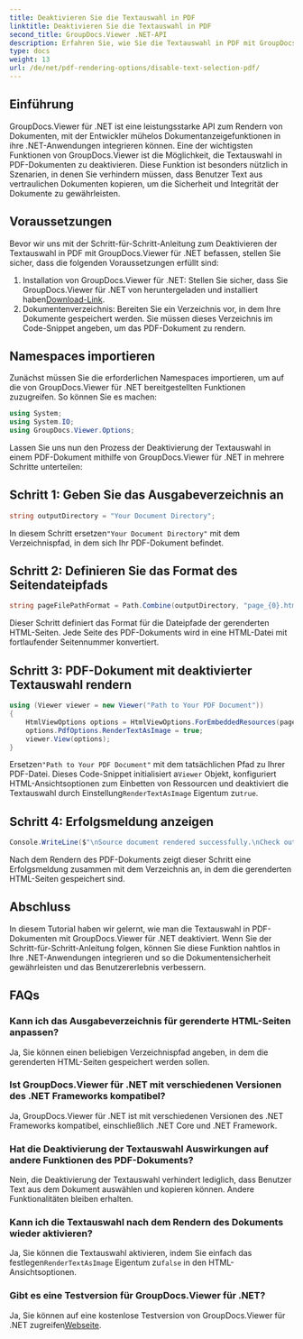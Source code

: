 ```yaml
---
title: Deaktivieren Sie die Textauswahl in PDF
linktitle: Deaktivieren Sie die Textauswahl in PDF
second_title: GroupDocs.Viewer .NET-API
description: Erfahren Sie, wie Sie die Textauswahl in PDF mit GroupDocs.Viewer für .NET deaktivieren. Befolgen Sie unsere Schritt-für-Schritt-Anleitung für eine nahtlose Integration.
type: docs
weight: 13
url: /de/net/pdf-rendering-options/disable-text-selection-pdf/
---
```

## Einführung
GroupDocs.Viewer für .NET ist eine leistungsstarke API zum Rendern von Dokumenten, mit der Entwickler mühelos Dokumentanzeigefunktionen in ihre .NET-Anwendungen integrieren können. Eine der wichtigsten Funktionen von GroupDocs.Viewer ist die Möglichkeit, die Textauswahl in PDF-Dokumenten zu deaktivieren. Diese Funktion ist besonders nützlich in Szenarien, in denen Sie verhindern müssen, dass Benutzer Text aus vertraulichen Dokumenten kopieren, um die Sicherheit und Integrität der Dokumente zu gewährleisten.
## Voraussetzungen
Bevor wir uns mit der Schritt-für-Schritt-Anleitung zum Deaktivieren der Textauswahl in PDF mit GroupDocs.Viewer für .NET befassen, stellen Sie sicher, dass die folgenden Voraussetzungen erfüllt sind:
1.  Installation von GroupDocs.Viewer für .NET: Stellen Sie sicher, dass Sie GroupDocs.Viewer für .NET von heruntergeladen und installiert haben[Download-Link](https://releases.groupdocs.com/viewer/net/).
2. Dokumentenverzeichnis: Bereiten Sie ein Verzeichnis vor, in dem Ihre Dokumente gespeichert werden. Sie müssen dieses Verzeichnis im Code-Snippet angeben, um das PDF-Dokument zu rendern.

## Namespaces importieren
Zunächst müssen Sie die erforderlichen Namespaces importieren, um auf die von GroupDocs.Viewer für .NET bereitgestellten Funktionen zuzugreifen. So können Sie es machen:

```csharp
using System;
using System.IO;
using GroupDocs.Viewer.Options;
```

Lassen Sie uns nun den Prozess der Deaktivierung der Textauswahl in einem PDF-Dokument mithilfe von GroupDocs.Viewer für .NET in mehrere Schritte unterteilen:
## Schritt 1: Geben Sie das Ausgabeverzeichnis an
```csharp
string outputDirectory = "Your Document Directory";
```
 In diesem Schritt ersetzen`"Your Document Directory"` mit dem Verzeichnispfad, in dem sich Ihr PDF-Dokument befindet.
## Schritt 2: Definieren Sie das Format des Seitendateipfads
```csharp
string pageFilePathFormat = Path.Combine(outputDirectory, "page_{0}.html");
```
Dieser Schritt definiert das Format für die Dateipfade der gerenderten HTML-Seiten. Jede Seite des PDF-Dokuments wird in eine HTML-Datei mit fortlaufender Seitennummer konvertiert.
## Schritt 3: PDF-Dokument mit deaktivierter Textauswahl rendern
```csharp
using (Viewer viewer = new Viewer("Path to Your PDF Document"))
{
    HtmlViewOptions options = HtmlViewOptions.ForEmbeddedResources(pageFilePathFormat);
    options.PdfOptions.RenderTextAsImage = true;
    viewer.View(options);
}
```
 Ersetzen`"Path to Your PDF Document"` mit dem tatsächlichen Pfad zu Ihrer PDF-Datei. Dieses Code-Snippet initialisiert a`Viewer` Objekt, konfiguriert HTML-Ansichtsoptionen zum Einbetten von Ressourcen und deaktiviert die Textauswahl durch Einstellung`RenderTextAsImage` Eigentum zu`true`.
## Schritt 4: Erfolgsmeldung anzeigen
```csharp
Console.WriteLine($"\nSource document rendered successfully.\nCheck output in {outputDirectory}.");
```
Nach dem Rendern des PDF-Dokuments zeigt dieser Schritt eine Erfolgsmeldung zusammen mit dem Verzeichnis an, in dem die gerenderten HTML-Seiten gespeichert sind.

## Abschluss
In diesem Tutorial haben wir gelernt, wie man die Textauswahl in PDF-Dokumenten mit GroupDocs.Viewer für .NET deaktiviert. Wenn Sie der Schritt-für-Schritt-Anleitung folgen, können Sie diese Funktion nahtlos in Ihre .NET-Anwendungen integrieren und so die Dokumentensicherheit gewährleisten und das Benutzererlebnis verbessern.
## FAQs
### Kann ich das Ausgabeverzeichnis für gerenderte HTML-Seiten anpassen?
Ja, Sie können einen beliebigen Verzeichnispfad angeben, in dem die gerenderten HTML-Seiten gespeichert werden sollen.
### Ist GroupDocs.Viewer für .NET mit verschiedenen Versionen des .NET Frameworks kompatibel?
Ja, GroupDocs.Viewer für .NET ist mit verschiedenen Versionen des .NET Frameworks kompatibel, einschließlich .NET Core und .NET Framework.
### Hat die Deaktivierung der Textauswahl Auswirkungen auf andere Funktionen des PDF-Dokuments?
Nein, die Deaktivierung der Textauswahl verhindert lediglich, dass Benutzer Text aus dem Dokument auswählen und kopieren können. Andere Funktionalitäten bleiben erhalten.
### Kann ich die Textauswahl nach dem Rendern des Dokuments wieder aktivieren?
 Ja, Sie können die Textauswahl aktivieren, indem Sie einfach das festlegen`RenderTextAsImage` Eigentum zu`false` in den HTML-Ansichtsoptionen.
### Gibt es eine Testversion für GroupDocs.Viewer für .NET?
 Ja, Sie können auf eine kostenlose Testversion von GroupDocs.Viewer für .NET zugreifen[Webseite](https://releases.groupdocs.com/).
